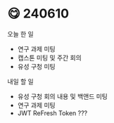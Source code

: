 # 😋 240610

오늘 한 일

* 연구 과제 미팅
* 캡스톤 미팅 및 주간 회의
* 유성 구청 미팅

내일 할 일

* 유성 구청 회의 내용 및 백앤드 미팅
* 연구 과제 미팅
* JWT ReFresh Token ???

